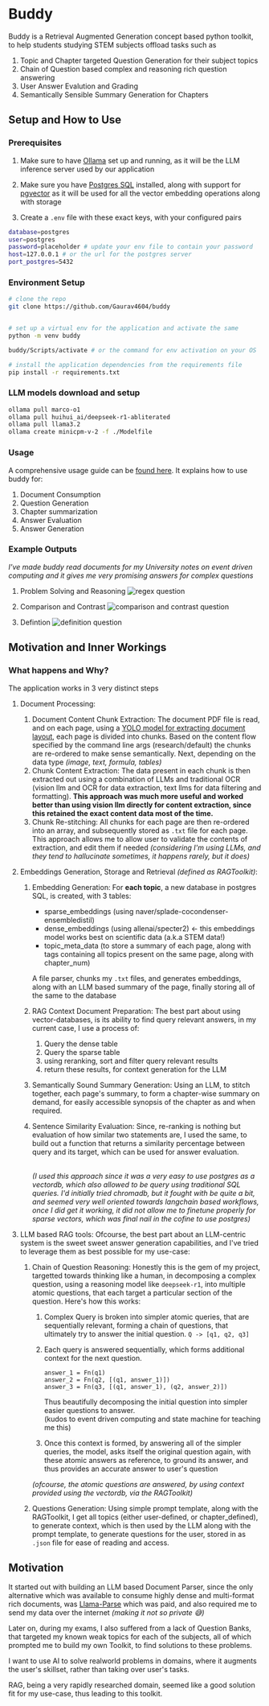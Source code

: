 # Buddy

Buddy is a Retrieval Augmented Generation concept based python toolkit, to help students studying STEM subjects offload tasks such as

1. Topic and Chapter targeted Question Generation for their subject topics
2. Chain of Question based complex and reasoning rich question answering
3. User Answer Evalution and Grading
4. Semantically Sensible Summary Generation for Chapters

## Setup and How to Use

### Prerequisites

1. Make sure to have [Ollama](https://ollama.com/download) set up and running, as it will be the LLM inference server used by our application

2. Make sure you have [Postgres SQL](https://www.postgresql.org/download/) installed, along with support for [pgvector](https://github.com/pgvector/pgvector?tab=readme-ov-file#installation) as it will be used for all the vector embedding operations along with storage

3. Create a `.env` file with these exact keys, with your configured pairs

```bash
database=postgres
user=postgres
password=placeholder # update your env file to contain your password
host=127.0.0.1 # or the url for the postgres server
port_postgres=5432
```

### Environment Setup

```bash
# clone the repo
git clone https://github.com/Gaurav4604/buddy


# set up a virtual env for the application and activate the same
python -m venv buddy

buddy/Scripts/activate # or the command for env activation on your OS

# install the application dependencies from the requirements file
pip install -r requirements.txt
```

### LLM models download and setup

```bash
ollama pull marco-o1
ollama pull huihui_ai/deepseek-r1-abliterated
ollama pull llama3.2
ollama create minicpm-v-2 -f ./Modelfile
```

### Usage

A comprehensive usage guide can be [found here](./usage.md).
It explains how to use buddy for:

1. Document Consumption
2. Question Generation
3. Chapter summarization
4. Answer Evaluation
5. Answer Generation

### Example Outputs

_I've made buddy read documents for my University notes on event driven computing and it gives me very promising answers for complex questions_

1. Problem Solving and Reasoning
   ![regex question](./readme_assets/question%20answer%201.png)

2. Comparison and Contrast
   ![comparison and contrast question](./readme_assets/question%20answer%202.png)

3. Defintion
   ![definition question](./readme_assets/question%20answer%203.png)

## Motivation and Inner Workings

### What happens and Why?

The application works in 3 very distinct steps

1.  Document Processing:<br/>

    1. Document Content Chunk Extraction: The document PDF file is read, and on each page, using a [YOLO model for extracting document layout](https://github.com/opendatalab/DocLayout-YOLO), each page is divided into chunks. Based on the content flow specified by the command line args (research/default) the chunks are re-ordered to make sense semantically. Next, depending on the data type _(image, text, formula, tables)_
    2. Chunk Content Extraction: The data present in each chunk is then extracted out using a combination of LLMs and traditional OCR (vision llm and OCR for data extraction, text llms for data filtering and formatting). **This approach was much more useful and worked better than using vision llm directly for content extraction, since this retained the exact content data most of the time.**
    3. Chunk Re-stitching: All chunks for each page are then re-ordered into an array, and subsequently stored as `.txt` file for each page. This approach allows me to allow user to validate the contents of extraction, and edit them if needed _(considering I'm using LLMs, and they tend to hallucinate sometimes, it happens rarely, but it does)_

2.  Embeddings Generation, Storage and Retrieval _(defined as RAGToolkit)_: <br/>

    1. Embedding Generation: For **each topic**, a new database in postgres SQL, is created, with 3 tables:

       - sparse_embeddings (using naver/splade-cocondenser-ensembledistil)
       - dense_embeddings (using allenai/specter2) <- this embeddings model works best on scientific data (a.k.a STEM data!)
       - topic_meta_data (to store a summary of each page, along with tags containing all topics present on the same page, along with chapter_num)

       A file parser, chunks my `.txt` files, and generates embeddings, along with an LLM based summary of the page, finally storing all of the same to the database

    2. RAG Context Document Preparation: The best part about using vector-databases, is its ability to find query relevant answers, in my current case, I use a process of: <br/>

       1. Query the dense table
       2. Query the sparse table
       3. using reranking, sort and filter query relevant results
       4. return these results, for context generation for the LLM

    3. Semantically Sound Summary Generation: Using an LLM, to stitch together, each page's summary, to form a chapter-wise summary on demand, for easily accessible synopsis of the chapter as and when required.

    4. Sentence Similarity Evaluation: Since, re-ranking is nothing but evaluation of how similar two statements are, I used the same, to build out a function that returns a similarity percentage between query and its target, which can be used for answer evaluation.

       <br/>_(I used this approach since it was a very easy to use postgres as a vectordb, which also allowed to be query using traditional SQL queries. I'd initially tried chromadb, but it fought with be quite a bit, and seemed very well oriented towards langchain based workflows, once I did get it working, it did not allow me to finetune properly for sparse vectors, which was final nail in the cofine to use postgres)_

3.  LLM based RAG tools: Ofcourse, the best part about an LLM-centric system is the sweet sweet answer generation capabilities, and I've tried to leverage them as best possible for my use-case:

    1. Chain of Question Reasoning: Honestly this is the gem of my project, targetted towards thinking like a human, in decomposing a complex question, using a reasoning model like `deepseek-r1`, into multiple atomic questions, that each target a particular section of the question. Here's how this works:

       1. Complex Query is broken into simpler atomic queries, that are sequentially relevant, forming a chain of questions, that ultimately try to answer the initial question. `Q -> [q1, q2, q3]`
       2. Each query is answered sequentially, which forms additional context for the next question.

          ```
          answer_1 = Fn(q1)
          answer_2 = Fn(q2, [(q1, answer_1)])
          answer_3 = Fn(q3, [(q1, answer_1), (q2, answer_2)])
          ```

          Thus beautifully decomposing the initial question into simpler easier questions to answer.
          </br>(kudos to event driven computing and state machine for teaching me this)

       3. Once this context is formed, by answering all of the simpler queries, the model, asks itself the original question again, with these atomic answers as reference, to ground its answer, and thus provides an accurate answer to user's question

       _(ofcourse, the atomic questions are answered, by using context provided using the vectordb, via the RAGToolkit)_

    2. Questions Generation: Using simple prompt template, along with the RAGToolkit, I get all topics (either user-defined, or chapter_defined), to generate context, which is then used by the LLM along with the prompt template, to generate questions for the user, stored in as `.json` file for ease of reading and access.

## Motivation

It started out with building an LLM based Document Parser, since the only alternative which was available
to consume highly dense and multi-format rich documents, was [Llama-Parse](https://docs.llamaindex.ai/en/stable/llama_cloud/llama_parse/) which was paid, and also required me to send my data over the internet _(making it not so private 😅)_

Later on, during my exams, I also suffered from a lack of Question Banks, that targeted my known weak topics for each of the subjects, all of which prompted me to build my own Toolkit, to find solutions to these problems.

I want to use AI to solve realworld problems in domains, where it augments the user's skillset, rather than taking over user's tasks.

RAG, being a very rapidly researched domain, seemed like a good solution fit for my use-case, thus leading to this toolkit.
